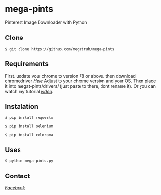 # mega-pints
Pinterest Image Downloader with Python
## Clone
```
$ git clone https://github.com/megatruh/mega-pints
```
## Requirements
First, update your chrome to version 78 or above, then download chromedriver *[Here](http://chromedriver.chromium.org/)* Adjust to your chrome version and your OS. Then place it into megat-pints/drivers/ (just paste to there, dont rename it). Or you can watch my tutorial *[video](https://www.youtube.com/watch?v=FehEbsnGCwc)*.

## Instalation
```
$ pip install requests
```
```
$ pip install selenium
```
```
$ pip install colorama
```
## Uses
```
$ python mega-pints.py
```

## Contact
*[Facebook](https://web.facebook.com/megatruh.al)*
